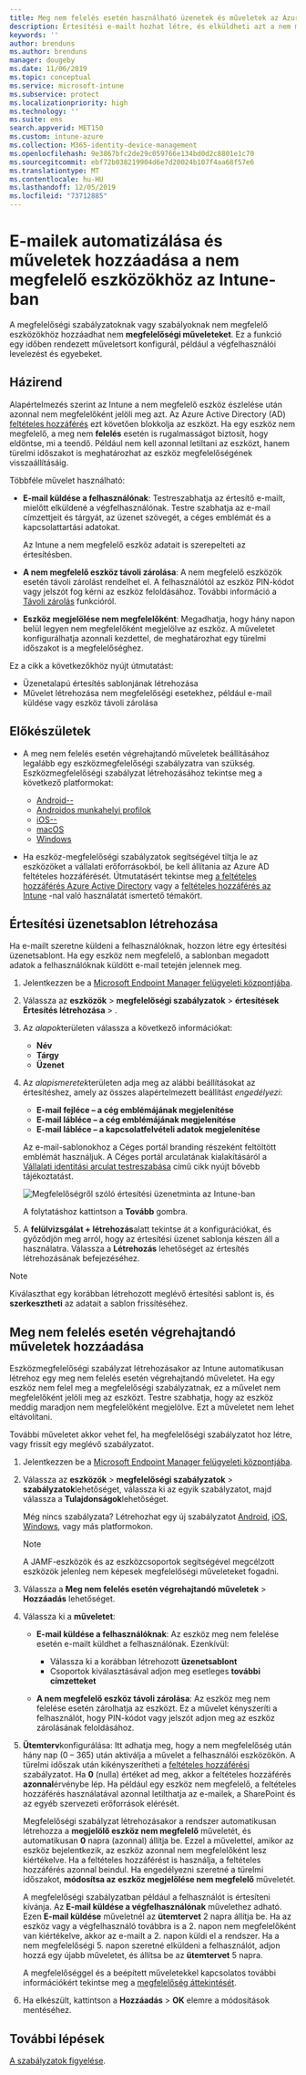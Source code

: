 ```yaml
---
title: Meg nem felelés esetén használható üzenetek és műveletek az Azure-beli Microsoft Intune-ban | Microsoft Docs
description: Értesítési e-mailt hozhat létre, és elküldheti azt a nem megfelelő eszközökre. Miután az eszköz nem megfelelőként lett megjelölve, hozzáadhat olyan műveleteket, mint a türelmi időszak kijelölése a megfelelőség teljesítéséig, vagy egy ütemterv, amely az eszköz megfelelővé válásáig letiltja a hozzáférést. Mindezt megteheti az Azure-beli Microsoft Intune használatával.
keywords: ''
author: brenduns
ms.author: brenduns
manager: dougeby
ms.date: 11/06/2019
ms.topic: conceptual
ms.service: microsoft-intune
ms.subservice: protect
ms.localizationpriority: high
ms.technology: ''
ms.suite: ems
search.appverid: MET150
ms.custom: intune-azure
ms.collection: M365-identity-device-management
ms.openlocfilehash: 9e3867bfc2de29c059766e134bd0d2c8801e1c70
ms.sourcegitcommit: ebf72b038219904d6e7d20024b107f4aa68f57e6
ms.translationtype: MT
ms.contentlocale: hu-HU
ms.lasthandoff: 12/05/2019
ms.locfileid: "73712885"
---
```

# <a name="automate-email-and-add-actions-for-noncompliant-devices-in-intune"></a>E-mailek automatizálása és műveletek hozzáadása a nem megfelelő eszközökhöz az Intune-ban

A megfelelőségi szabályzatoknak vagy szabályoknak nem megfelelő eszközökhöz hozzáadhat nem **megfelelőségi műveleteket**. Ez a funkció egy időben rendezett műveletsort konfigurál, például a végfelhasználói levelezést és egyebeket.

## <a name="overview"></a>Házirend

Alapértelmezés szerint az Intune a nem megfelelő eszköz észlelése után azonnal nem megfelelőként jelöli meg azt. Az Azure Active Directory (AD) [feltételes hozzáférés](https://docs.microsoft.com/azure/active-directory/active-directory-conditional-access-azure-portal) ezt követően blokkolja az eszközt. Ha egy eszköz nem megfelelő, a meg nem **felelés** esetén is rugalmasságot biztosít, hogy eldöntse, mi a teendő. Például nem kell azonnal letiltani az eszközt, hanem türelmi időszakot is meghatározhat az eszköz megfelelőségének visszaállításáig.

Többféle művelet használható:

- **E-mail küldése a felhasználónak**: Testreszabhatja az értesítő e-mailt, mielőtt elküldené a végfelhasználónak. Testre szabhatja az e-mail címzettjeit és tárgyát, az üzenet szövegét, a céges emblémát és a kapcsolattartási adatokat.

    Az Intune a nem megfelelő eszköz adatait is szerepelteti az értesítésben.

- **A nem megfelelő eszköz távoli zárolása**: A nem megfelelő eszközök esetén távoli zárolást rendelhet el. A felhasználótól az eszköz PIN-kódot vagy jelszót fog kérni az eszköz feloldásához. További információ a [Távoli zárolás](../remote-actions/device-remote-lock.md) funkcióról.

- **Eszköz megjelölése nem megfelelőként**: Megadhatja, hogy hány napon belül legyen nem megfelelőként megjelölve az eszköz. A műveletet konfigurálhatja azonnali kezdettel, de meghatározhat egy türelmi időszakot is a megfelelőséghez.

Ez a cikk a következőkhöz nyújt útmutatást:

- Üzenetalapú értesítés sablonjának létrehozása
- Művelet létrehozása nem megfelelőségi esetekhez, például e-mail küldése vagy eszköz távoli zárolása


## <a name="before-you-begin"></a>Előkészületek

- A meg nem felelés esetén végrehajtandó műveletek beállításához legalább egy eszközmegfelelőségi szabályzatra van szükség. Eszközmegfelelőségi szabályzat létrehozásához tekintse meg a következő platformokat:

  - [Android--](compliance-policy-create-android.md)
  - [Androidos munkahelyi profilok](compliance-policy-create-android-for-work.md)
  - [iOS--](compliance-policy-create-ios.md)
  - [macOS](compliance-policy-create-mac-os.md)
  - [Windows](compliance-policy-create-windows.md)

- Ha eszköz-megfelelőségi szabályzatok segítségével tiltja le az eszközöket a vállalati erőforrásokból, be kell állítania az Azure AD feltételes hozzáférését. Útmutatásért tekintse meg [a feltételes hozzáférés Azure Active Directory](https://docs.microsoft.com/azure/active-directory/active-directory-conditional-access-azure-portal) vagy a [feltételes hozzáférés az Intune](conditional-access-intune-common-ways-use.md) -nal való használatát ismertető témakört.

## <a name="create-a-notification-message-template"></a>Értesítési üzenetsablon létrehozása

Ha e-mailt szeretne küldeni a felhasználóknak, hozzon létre egy értesítési üzenetsablont. Ha egy eszköz nem megfelelő, a sablonban megadott adatok a felhasználóknak küldött e-mail tetején jelennek meg.

1. Jelentkezzen be a [Microsoft Endpoint Manager felügyeleti központjába](https://go.microsoft.com/fwlink/?linkid=2109431).
2. Válassza az **eszközök** > **megfelelőségi szabályzatok** > **értesítések** **Értesítés létrehozása** > .
3. Az *alapok*területen válassza a következő információkat:

   - **Név**
   - **Tárgy**
   - **Üzenet**

4. Az *alapismeretek*területen adja meg az alábbi beállításokat az értesítéshez, amely az összes alapértelmezett beállítást *engedélyezi*:

   - **E-mail fejléce – a cég emblémájának megjelenítése**
   - **E-mail lábléce – a cég emblémájának megjelenítése**
   - **E-mail lábléce – a kapcsolatfelvételi adatok megjelenítése**

   Az e-mail-sablonokhoz a Céges portál branding részeként feltöltött emblémát használjuk. A Céges portál arculatának kialakításáról a [Vállalati identitási arculat testreszabása](../apps/company-portal-app.md#company-identity-branding-customization) című cikk nyújt bővebb tájékoztatást.

   ![Megfelelőségről szóló értesítési üzenetminta az Intune-ban](./media/actions-for-noncompliance/actionsfornoncompliance-1.PNG)

   A folytatáshoz kattintson a **Tovább** gombra.

5. A **felülvizsgálat + létrehozás**alatt tekintse át a konfigurációkat, és győződjön meg arról, hogy az értesítési üzenet sablonja készen áll a használatra. Válassza a **Létrehozás** lehetőséget az értesítés létrehozásának befejezéséhez.

> [!NOTE]
> Kiválaszthat egy korábban létrehozott meglévő értesítési sablont is, és **szerkesztheti** az adatait a sablon frissítéséhez.

## <a name="add-actions-for-noncompliance"></a>Meg nem felelés esetén végrehajtandó műveletek hozzáadása

Eszközmegfelelőségi szabályzat létrehozásakor az Intune automatikusan létrehoz egy meg nem felelés esetén végrehajtandó műveletet. Ha egy eszköz nem felel meg a megfelelőségi szabályzatnak, ez a művelet nem megfelelőként jelöli meg az eszközt. Testre szabhatja, hogy az eszköz meddig maradjon nem megfelelőként megjelölve. Ezt a műveletet nem lehet eltávolítani.

További műveletet akkor vehet fel, ha megfelelőségi szabályzatot hoz létre, vagy frissít egy meglévő szabályzatot.

1. Jelentkezzen be a [Microsoft Endpoint Manager felügyeleti központjába](https://go.microsoft.com/fwlink/?linkid=2109431).

2. Válassza az **eszközök** > **megfelelőségi szabályzatok** > **szabályzatok**lehetőséget, válassza ki az egyik szabályzatot, majd válassza a **Tulajdonságok**lehetőséget.

   Még nincs szabályzata? Létrehozhat egy új szabályzatot [Android](compliance-policy-create-android.md), [iOS](compliance-policy-create-ios.md), [Windows](compliance-policy-create-windows.md), vagy más platformokon.

   > [!NOTE]
   > A JAMF-eszközök és az eszközcsoportok segítségével megcélzott eszközök jelenleg nem képesek megfelelőségi műveleteket fogadni.

3. Válassza a **Meg nem felelés esetén végrehajtandó műveletek** > **Hozzáadás** lehetőséget.

4. Válassza ki a **műveletet**:

   - **E-mail küldése a felhasználóknak**: Az eszköz meg nem felelése esetén e-mailt küldhet a felhasználónak. Ezenkívül:
     - Válassza ki a korábban létrehozott **üzenetsablont**
     - Csoportok kiválasztásával adjon meg esetleges **további címzetteket**

   - **A nem megfelelő eszköz távoli zárolása**: Az eszköz meg nem felelése esetén zárolhatja az eszközt. Ez a művelet kényszeríti a felhasználót, hogy PIN-kódot vagy jelszót adjon meg az eszköz zárolásának feloldásához.

5. **Ütemterv**konfigurálása: Itt adhatja meg, hogy a nem megfelelőség után hány nap (0 – 365) után aktiválja a művelet a felhasználói eszközökön. A türelmi időszak után kikényszerítheti a [feltételes hozzáférési](conditional-access-intune-common-ways-use.md) szabályzatot. Ha **0** (nulla) értéket ad meg, akkor a feltételes hozzáférés **azonnal**érvénybe lép. Ha például egy eszköz nem megfelelő, a feltételes hozzáférés használatával azonnal letilthatja az e-mailek, a SharePoint és az egyéb szervezeti erőforrások elérését.

   Megfelelőségi szabályzat létrehozásakor a rendszer automatikusan létrehozza a **megjelölő eszköz nem megfelelő** műveletét, és automatikusan **0** napra (azonnal) állítja be. Ezzel a művelettel, amikor az eszköz bejelentkezik, az eszköz azonnal nem megfelelőként lesz kiértékelve. Ha a feltételes hozzáférést is használja, a feltételes hozzáférés azonnal beindul. Ha engedélyezni szeretné a türelmi időszakot, **módosítsa az** **eszköz megjelölése nem megfelelő** műveletét.

   A megfelelőségi szabályzatban például a felhasználót is értesíteni kívánja. Az **E-mail küldése a végfelhasználónak** művelethez adható. Ezen **E-mail küldése** műveletnél az **ütemtervet** 2 napra állítja be. Ha az eszköz vagy a végfelhasználó továbbra is a 2. napon nem megfelelőként van kiértékelve, akkor az e-mailt a 2. napon küldi el a rendszer. Ha a nem megfelelőségi 5. napon szeretné elküldeni a felhasználót, adjon hozzá egy újabb műveletet, és állítsa be az **ütemtervet** 5 napra.

   A megfelelőséggel és a beépített műveletekkel kapcsolatos további információkért tekintse meg a [megfelelőség áttekintését](device-compliance-get-started.md).

6. Ha elkészült, kattintson a **Hozzáadás** > **OK** elemre a módosítások mentéséhez.

## <a name="next-steps"></a>További lépések

[A szabályzatok figyelése](compliance-policy-monitor.md).
